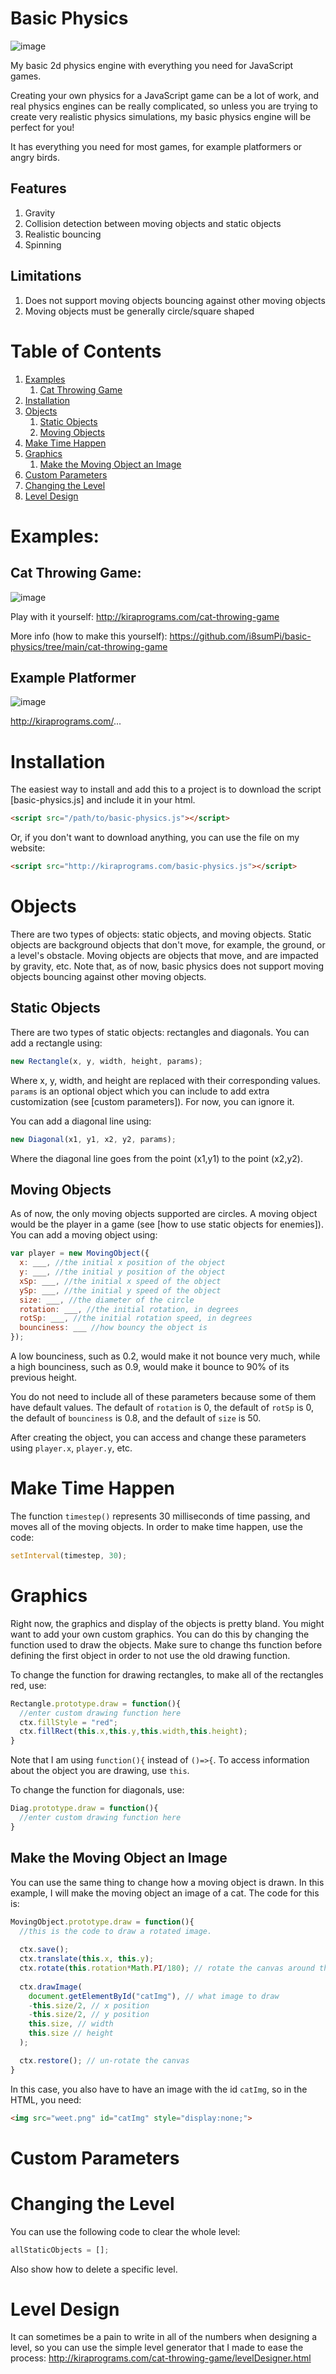 # Basic Physics
![image](http://kiraprograms.com/cat-throwing-game/final-demo.gif)

My basic 2d physics engine with everything you need for JavaScript games.

Creating your own physics for a JavaScript game can be a lot of work, 
and real physics engines can be really complicated, 
so unless you are trying to create very realistic physics simulations, 
my basic physics engine will be perfect for you!

It has everything you need for most games, for example platformers or angry birds.

## Features
1. Gravity
2. Collision detection between moving objects and static objects
3. Realistic bouncing
4. Spinning

## Limitations
1. Does not support moving objects bouncing against other moving objects
2. Moving objects must be generally circle/square shaped


# Table of Contents
1. [Examples](https://github.com/i8sumPi/basic-physics/blob/main/README.md#examples)
    1. [Cat Throwing Game](https://github.com/i8sumPi/basic-physics/blob/main/README.md#cat-throwing-game)
3. [Installation](https://github.com/i8sumPi/basic-physics/blob/main/README.md#installation)
4. [Objects](https://github.com/i8sumPi/basic-physics/blob/main/README.md#objects)
    1. [Static Objects](https://github.com/i8sumPi/basic-physics/blob/main/README.md#static-objects)
    2. [Moving Objects](https://github.com/i8sumPi/basic-physics/blob/main/README.md#moving-objects)
3. [Make Time Happen](https://github.com/i8sumPi/basic-physics/blob/main/README.md#make-time-happen)
4. [Graphics](https://github.com/i8sumPi/basic-physics/blob/main/README.md#graphics)
    1. [Make the Moving Object an Image](https://github.com/i8sumPi/basic-physics/blob/main/README.md#make-the-moving-object-an-image)
5. [Custom Parameters](https://github.com/i8sumPi/basic-physics/blob/main/README.md#custom-parameters)
6. [Changing the Level](https://github.com/i8sumPi/basic-physics/blob/main/README.md#changing-the-level)
7. [Level Design](https://github.com/i8sumPi/basic-physics/blob/main/README.md#level-design)


# Examples:
## Cat Throwing Game:
![image](http://kiraprograms.com/cat-throwing-game/final-demo.gif)

Play with it yourself: http://kiraprograms.com/cat-throwing-game

More info (how to make this yourself): https://github.com/i8sumPi/basic-physics/tree/main/cat-throwing-game

## Example Platformer
![image](...)

http://kiraprograms.com/...

# Installation
The easiest way to install and add this to a project is to download the script [basic-physics.js] and include it in your html.
```html
<script src="/path/to/basic-physics.js"></script>
```
Or, if you don't want to download anything, you can use the file on my website:
```html
<script src="http://kiraprograms.com/basic-physics.js"></script>
```

# Objects
There are two types of objects: static objects, and moving objects. Static objects are background objects that don't move, for example, the ground, or a level's obstacle. 
Moving objects are objects that move, and are impacted by gravity, etc. Note that, as of now, basic physics does not support moving objects bouncing against other moving objects.

## Static Objects
There are two types of static objects: rectangles and diagonals. You can add a rectangle using:
```js
new Rectangle(x, y, width, height, params);
```
Where x, y, width, and height are replaced with their corresponding values. `params` is an optional object which you can include to add extra customization (see [custom parameters]). For now, you can ignore it.

You can add a diagonal line using:
```js
new Diagonal(x1, y1, x2, y2, params);
```
Where the diagonal line goes from the point (x1,y1) to the point (x2,y2).

## Moving Objects
As of now, the only moving objects supported are circles. A moving object would be the player in a game (see [how to use static objects for enemies]). You can add a moving object using:
```js
var player = new MovingObject({
  x: ___, //the initial x position of the object
  y: ___, //the initial y position of the object
  xSp: ___, //the initial x speed of the object
  ySp: ___, //the initial y speed of the object
  size: ___, //the diameter of the circle
  rotation: ___, //the initial rotation, in degrees
  rotSp: ___, //the initial rotation speed, in degrees
  bounciness: ___ //how bouncy the object is
});
```
A low bounciness, such as 0.2, would make it not bounce very much, while a high bounciness, such as 0.9, would make it bounce to 90% of its previous height. 

You do not need to include all of these parameters because some of them have default values. The default of `rotation` is 0, the default of `rotSp` is 0, the default of `bounciness` is 0.8, and the default of `size` is 50.

After creating the object, you can access and change these parameters using `player.x`, `player.y`, etc.

# Make Time Happen
The function `timestep()` represents 30 milliseconds of time passing, and moves all of the moving objects. In order to make time happen, use the code:
```js
setInterval(timestep, 30);
```

# Graphics
Right now, the graphics and display of the objects is pretty bland. You might want to add your own custom graphics. You can do this by changing the function used to draw the objects. Make sure to change ths function before defining the first object in order to not use the old drawing function.

To change the function for drawing rectangles, to make all of the rectangles red, use:
```js
Rectangle.prototype.draw = function(){
  //enter custom drawing function here
  ctx.fillStyle = "red";
  ctx.fillRect(this.x,this.y,this.width,this.height);
}
```
Note that I am using `function(){` instead of `()=>{`. To access information about the object you are drawing, use `this`.

To change the function for diagonals, use:
```js
Diag.prototype.draw = function(){
  //enter custom drawing function here
}
```

## Make the Moving Object an Image
You can use the same thing to change how a moving object is drawn. In this example, I will make the moving object an image of a cat. The code for this is:
```js
MovingObject.prototype.draw = function(){
  //this is the code to draw a rotated image.
  
  ctx.save();
  ctx.translate(this.x, this.y);
  ctx.rotate(this.rotation*Math.PI/180); // rotate the canvas around the center, which is this.x and this.y
  
  ctx.drawImage(
    document.getElementById("catImg"), // what image to draw
    -this.size/2, // x position
    -this.size/2, // y position
    this.size, // width
    this.size // height
  );

  ctx.restore(); // un-rotate the canvas
}
```
In this case, you also have to have an image with the id `catImg`, so in the HTML, you need:
```html
<img src="weet.png" id="catImg" style="display:none;">
```

# Custom Parameters

# Changing the Level
You can use the following code to clear the whole level:
```js
allStaticObjects = [];
```
Also show how to delete a specific level.

# Level Design
It can sometimes be a pain to write in all of the numbers when designing a level, so you can use the simple level generator that I made to ease the process: http://kiraprograms.com/cat-throwing-game/levelDesigner.html
